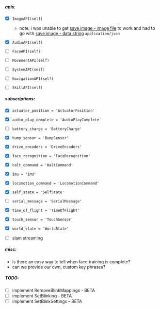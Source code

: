 ##### apis:
- [x] `ImageAPI(self)`
    - note: i was unable to get [save image - image file](https://docs.mistyrobotics.com/misty-ii/reference/rest/#saveimage-image-file-)
    to work and had to go with [save image - data string](https://docs.mistyrobotics.com/misty-ii/reference/rest/#saveimage-data-string-)
    `application/json`
- [x] `AudioAPI(self)`
- [ ] `FaceAPI(self)`
- [ ] `MovementAPI(self)`
- [ ] `SystemAPI(self)`
- [ ] `NavigationAPI(self)`
- [ ] `SkillAPI(self)`


##### subscriptions:

- [x] `actuator_position = 'ActuatorPosition'`
- [x] `audio_play_complete = 'AudioPlayComplete'`
- [ ] `battery_charge = 'BatteryCharge'`
- [x] `bump_sensor = 'BumpSensor'`
- [x] `drive_encoders = 'DriveEncoders'`
- [x] `face_recognition = 'FaceRecognition'`
- [x] `halt_command = 'HaltCommand'`
- [x] `imu = 'IMU'`
- [x] `locomotion_command = 'LocomotionCommand'`
- [x] `self_state = 'SelfState'`
- [ ] `serial_message = 'SerialMessage'`
- [x] `time_of_flight = 'TimeOfFlight'`
- [x] `touch_sensor = 'TouchSensor'`
- [x] `world_state = 'WorldState'`
 
- [ ] slam streaming
 
 ##### misc:
 
 - is there an easy way to tell when face training is complete?
 - can we provide our own, custom key phrases?
 
 ##### TODO:
 
- [ ] implement RemoveBlinkMappings - BETA
- [ ] implement SetBlinking - BETA
- [ ] implement SetBlinkSettings - BETA

